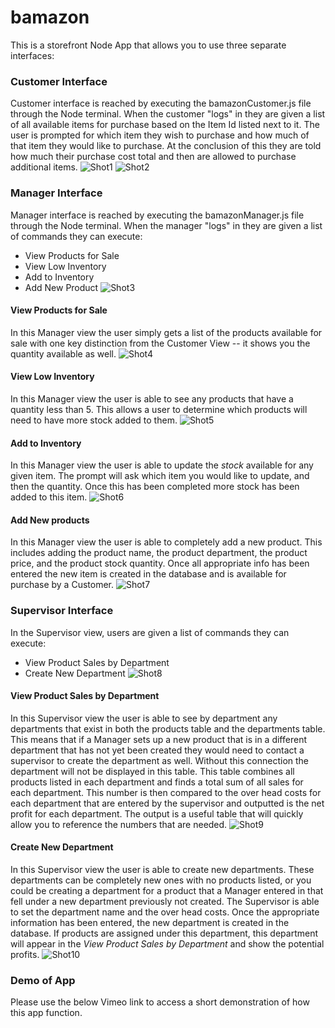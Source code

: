 # bamazon
This is a storefront Node App that allows you to use three separate interfaces:

### Customer Interface
Customer interface is reached by executing the bamazonCustomer.js file through the Node terminal. When the customer "logs" in they are given a list of all available items for purchase based on the Item Id listed next to it.  The user is prompted for which item they wish to purchase and how much of that item they would like to purchase. At the conclusion of this they are told how much their purchase cost total and then are allowed to purchase additional items.
![Shot1](readmeimages/shot1.png)
![Shot2](readmeimages/shot2.png)

### Manager Interface
Manager interface is reached by executing the bamazonManager.js file through the Node terminal.  When the manager "logs" in they are given a list of commands they can execute:
* View Products for Sale
* View Low Inventory
* Add to Inventory
* Add New Product
![Shot3](readmeimages/shot3.png)
#### View Products for Sale
In this Manager view the user simply gets a list of the products available for sale with one key distinction from the Customer View -- it shows you the quantity available as well.
![Shot4](readmeimages/shot4.png)
#### View Low Inventory
In this Manager view the user is able to see any products that have a quantity less than 5.  This allows a user to determine which products will need to have more stock added to them.
![Shot5](readmeimages/shot5.png)
#### Add to Inventory
In this Manager view the user is able to update the *stock* available for any given item.  The prompt will ask which item you would like to update, and then the quantity. Once this has been completed more stock has been added to this item.
![Shot6](readmeimages/shot6.png)
#### Add New products
In this Manager view the user is able to completely add a new product.  This includes adding the product name, the product department, the product price, and the product stock quantity. Once all appropriate info has been entered the new item is created in the database and is available for purchase by a Customer.
![Shot7](readmeimages/shot7.png)

### Supervisor Interface
In the Supervisor view, users are given a list of commands they can execute:
* View Product Sales by Department
* Create New Department
![Shot8](readmeimages/shot8.png)
#### View Product Sales by Department
In this Supervisor view the user is able to see by department any departments that exist in both the products table and the departments table.  This means that if a Manager sets up a new product that is in a different department that has not yet been created they would need to contact a supervisor to create the department as well. Without this connection the department will not be displayed in this table.  This table combines all products listed in each department and finds a total sum of all sales for each department.  This number is then compared to the over head costs for each department that are entered by the supervisor and outputted is the net profit for each department.  The output is a useful table that will quickly allow you to reference the numbers that are needed.
![Shot9](readmeimages/shot9.png)
#### Create New Department
In this Supervisor view the user is able to create new departments.  These departments can be completely new ones with no products listed, or you could be creating a department for a product that a Manager entered in that fell under a new department previously not created.  The Supervisor is able to set the department name and the over head costs.  Once the appropriate information has been entered, the new department is created in the database.  If products are assigned under this department, this department will appear in the *View Product Sales by Department* and show the potential profits.
![Shot10](readmeimages/shot10.png)

### Demo of App
Please use the below Vimeo link to access a short demonstration of how this app function.
<!-- Place link here -->
